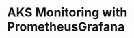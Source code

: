 # AKS Monitoring with PrometheusGrafana                                                                                                                                                                                                                                                                                                                                                                                                                                                                                                                                             
